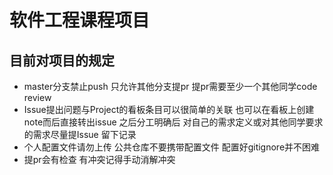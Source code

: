 # 软件工程课程项目

## 目前对项目的规定

- master分支禁止push 只允许其他分支提pr 提pr需要至少一个其他同学code review
- Issue提出问题与Project的看板条目可以很简单的关联 也可以在看板上创建note而后直接转出issue 之后分工明确后 对自己的需求定义或对其他同学要求的需求尽量提Issue 留下记录
- 个人配置文件请勿上传 公共仓库不要携带配置文件 配置好gitignore并不困难
- 提pr会有检查 有冲突记得手动消解冲突
